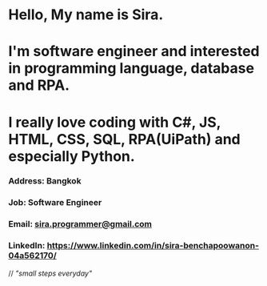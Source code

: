 # Hello, My name is Sira.
# I'm software engineer and interested in programming language, database and RPA.
# I really love coding with C#, JS, HTML, CSS, SQL, RPA(UiPath) and especially Python.

### Address: Bangkok
### Job: Software Engineer
### Email: sira.programmer@gmail.com
### LinkedIn: https://www.linkedin.com/in/sira-benchapoowanon-04a562170/
//
*"small steps everyday"*

